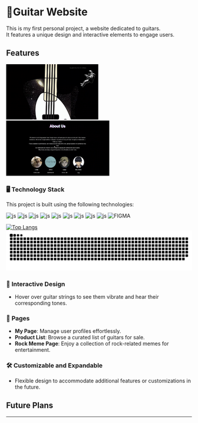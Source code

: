 # 🐬Guitar Website

This is my first personal project, a website dedicated to guitars.<br>It features a unique design and interactive elements to engage users.<br>

## Features

<img src="main.png" alt="Guitar Image" width="250" height="150"> <img src="aboutus.png" alt="Guitar Image" width="280" height="150"> 

### 🖥️ **Technology Stack**
This project is built using the following technologies:<br>

![js](https://img.shields.io/badge/Python-14354C?style=for-the-badge&logo=python&logoColor=white)
![js](https://img.shields.io/badge/HTML-239120?style=for-the-badge&logo=html5&logoColor=white)
![js](https://img.shields.io/badge/Bootstrap-563D7C?style=for-the-badge&logo=bootstrap&logoColor=white)
![js](https://img.shields.io/badge/Flask-000000?style=for-the-badge&logo=flask&logoColor=white)
![js](https://img.shields.io/badge/MySQL-00000F?style=for-the-badge&logo=mysql&logoColor=white)
![js](https://img.shields.io/badge/SQLite-07405E?style=for-the-badge&logo=sqlite&logoColor=white)
![js](https://img.shields.io/badge/Amazon_AWS-FF9900?style=for-the-badge&logo=amazonaws&logoColor=white)
![js](https://img.shields.io/badge/CSS-239120?&style=for-the-badge&logo=css3&logoColor=white)
![js](https://img.shields.io/badge/JavaScript-F7DF1E?style=for-the-badge&logo=JavaScript&logoColor=white)
![FIGMA](https://img.shields.io/badge/FIGMA-black?style=flat-square&logo=figma&logoColor=red&logoWidth=12)

[![Top Langs](https://github-readme-stats.vercel.app/api/top-langs/?username=yejinkyo)](https://github.com/anuraghazra/github-readme-stats) <img src="https://github.com/yejinkyo/guitar-web/blob/output/github-contribution-grid-snake.svg"/>

### 🎸 **Interactive Design**
- Hover over guitar strings to see them vibrate and hear their corresponding tones.

### 📄 **Pages**
- **My Page**: Manage user profiles effortlessly.
- **Product List**: Browse a curated list of guitars for sale.
- **Rock Meme Page**: Enjoy a collection of rock-related memes for entertainment.

### 🛠️ **Customizable and Expandable**
- Flexible design to accommodate additional features or customizations in the future.

## Future Plans

---
